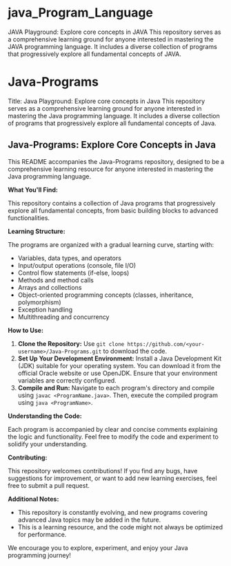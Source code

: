# java_Program_Language
JAVA Playground: Explore core concepts in JAVA This repository serves as a comprehensive learning ground for anyone interested in mastering the JAVA programming language. It includes a diverse collection of programs that progressively explore all fundamental concepts of JAVA.

# Java-Programs
Title: Java Playground: Explore core concepts in Java This repository serves as a comprehensive learning ground for anyone interested in mastering the Java programming language. It includes a diverse collection of programs that progressively explore all fundamental concepts of Java.
## Java-Programs: Explore Core Concepts in Java

This README accompanies the Java-Programs repository, designed to be a comprehensive learning resource for anyone interested in mastering the Java programming language. 

**What You'll Find:**

This repository contains a collection of Java programs that progressively explore all fundamental concepts, from basic building blocks to advanced functionalities.

**Learning Structure:**

The programs are organized with a gradual learning curve, starting with:

* Variables, data types, and operators
* Input/output operations (console, file I/O)
* Control flow statements (if-else, loops)
* Methods and method calls
* Arrays and collections
* Object-oriented programming concepts (classes, inheritance, polymorphism)
* Exception handling
* Multithreading and concurrency

**How to Use:**

1. **Clone the Repository:** Use `git clone https://github.com/<your-username>/Java-Programs.git` to download the code.
2. **Set Up Your Development Environment:** Install a Java Development Kit (JDK) suitable for your operating system. You can download it from the official Oracle website or use OpenJDK. Ensure that your environment variables are correctly configured.
3. **Compile and Run:** Navigate to each program's directory and compile using `javac <ProgramName.java>`. Then, execute the compiled program using `java <ProgramName>`.

**Understanding the Code:**

Each program is accompanied by clear and concise comments explaining the logic and functionality. Feel free to modify the code and experiment to solidify your understanding.

**Contributing:**

This repository welcomes contributions! If you find any bugs, have suggestions for improvement, or want to add new learning exercises, feel free to submit a pull request.

**Additional Notes:**

* This repository is constantly evolving, and new programs covering advanced Java topics may be added in the future.
* This is a learning resource, and the code might not always be optimized for performance.

We encourage you to explore, experiment, and enjoy your Java programming journey!
